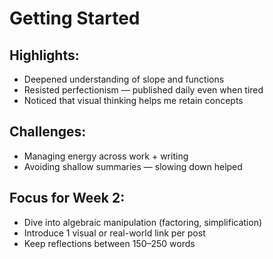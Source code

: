 # Getting Started

## Highlights:
- Deepened understanding of slope and functions
- Resisted perfectionism — published daily even when tired
- Noticed that visual thinking helps me retain concepts

## Challenges:
- Managing energy across work + writing
- Avoiding shallow summaries — slowing down helped

## Focus for Week 2:
- Dive into algebraic manipulation (factoring, simplification)
- Introduce 1 visual or real-world link per post
- Keep reflections between 150–250 words
